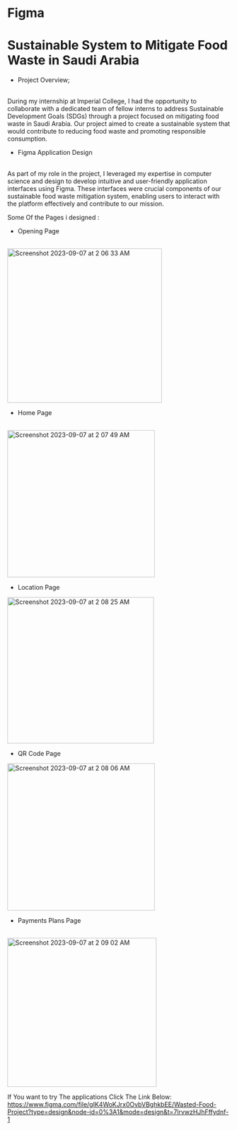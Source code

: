 # Figma

<h1>Sustainable System to Mitigate Food Waste in Saudi Arabia </h1> 

* Project Overview;
<br>
During my internship at Imperial College, I had the opportunity to collaborate with a dedicated team of fellow interns to address Sustainable Development Goals (SDGs) through a project focused on mitigating food waste in Saudi Arabia. Our project aimed to create a sustainable system that would contribute to reducing food waste and promoting responsible consumption.

* Figma Application Design
<br>
As part of my role in the project, I leveraged my expertise in computer science and design to develop intuitive and user-friendly application interfaces using Figma. These interfaces were crucial components of our sustainable food waste mitigation system, enabling users to interact with the platform effectively and contribute to our mission.

Some Of the Pages i designed :

* Opening Page 
<br>
<img width="349" alt="Screenshot 2023-09-07 at 2 06 33 AM" src="https://github.com/Naser-Fahad-Aldawood/Figma/assets/144070149/a712329d-c995-4a6a-bd0c-0ba7eaa387a3">

* Home Page 
<br>
<img width="333" alt="Screenshot 2023-09-07 at 2 07 49 AM" src="https://github.com/Naser-Fahad-Aldawood/Figma/assets/144070149/a185351a-3d42-4609-8c9b-9cfabc0b439b">

* Location Page
  <br>
<img width="331" alt="Screenshot 2023-09-07 at 2 08 25 AM" src="https://github.com/Naser-Fahad-Aldawood/Figma/assets/144070149/9dae4f55-88a7-41b7-a8ea-3f27d41dfe4a">

* QR Code Page
  <br>
<img width="333" alt="Screenshot 2023-09-07 at 2 08 06 AM" src="https://github.com/Naser-Fahad-Aldawood/Figma/assets/144070149/02076aec-5df0-45f5-a6cc-68f2c2478374">

*  Payments Plans Page
 <br> 
<img width="337" alt="Screenshot 2023-09-07 at 2 09 02 AM" src="https://github.com/Naser-Fahad-Aldawood/Figma/assets/144070149/35e25c53-c9c7-43bb-b1ab-2b4a28e73d3d">


If You want to try The applications Click The Link Below:
<br>
https://www.figma.com/file/gIK4WoKJrx0OvbVBghkbEE/Wasted-Food-Project?type=design&node-id=0%3A1&mode=design&t=7lrvwzHJhFffydnf-1
